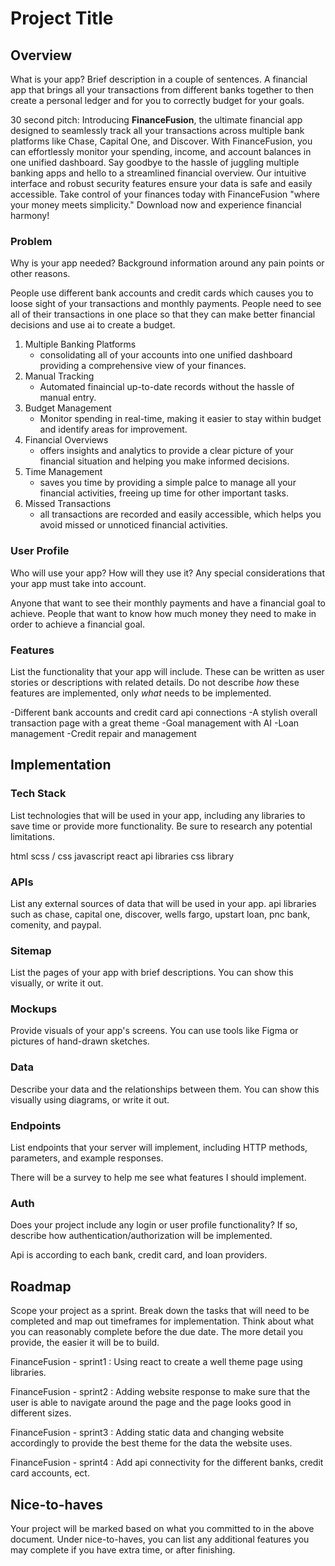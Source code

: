 # Project Title

## Overview

What is your app? Brief description in a couple of sentences.
A financial app that brings all your transactions from different banks together to then create a personal ledger and for you to correctly budget for your goals. 

30 second pitch:
Introducing **FinanceFusion**, the ultimate financial app designed to seamlessly track all your transactions across multiple bank platforms like Chase, Capital One, and Discover. With FinanceFusion, you can effortlessly monitor your spending, income, and account balances in one unified dashboard. Say goodbye to the hassle of juggling multiple banking apps and hello to a streamlined financial overview. Our intuitive interface and robust security features ensure your data is safe and easily accessible. Take control of your finances today with FinanceFusion "where your money meets simplicity." Download now and experience financial harmony!

### Problem

Why is your app needed? Background information around any pain points or other reasons.

People use different bank accounts and credit cards which causes you to loose sight of your transactions and monthly payments. 
People need to see all of their transactions in one place so that they can make better financial decisions and use ai to create a budget. 

1. Multiple Banking Platforms
    - consolidating all of your accounts into one unified dashboard providing a comprehensive view of your finances.
2. Manual Tracking
    - Automated finaincial up-to-date records without the hassle of manual entry.
3. Budget Management
    - Monitor spending in real-time, making it easier to stay within budget and identify areas for improvement.
4. Financial Overviews
    - offers insights and analytics to provide a clear picture of your financial situation and helping you make informed decisions. 
5. Time Management
    - saves you time by providing a simple palce to manage all your financial activities, freeing up time for other important tasks.
6. Missed Transactions
    - all transactions are recorded and easily accessible, which helps you avoid missed or unnoticed financial activities.

### User Profile

Who will use your app? How will they use it? Any special considerations that your app must take into account.

Anyone that want to see their monthly payments and have a financial goal to achieve. People that want to know how much money they need to make in order to achieve a financial goal. 

### Features

List the functionality that your app will include. These can be written as user stories or descriptions with related details. Do not describe _how_ these features are implemented, only _what_ needs to be implemented.

-Different bank accounts and credit card api connections
-A stylish overall transaction page with a great theme
-Goal management with AI
-Loan management
-Credit repair and management

## Implementation

### Tech Stack

List technologies that will be used in your app, including any libraries to save time or provide more functionality. Be sure to research any potential limitations.

html
scss / css
javascript
react
api libraries 
css library


### APIs

List any external sources of data that will be used in your app.
api libraries such as chase, capital one, discover, wells fargo, upstart loan, pnc bank, comenity, and paypal. 

### Sitemap

List the pages of your app with brief descriptions. You can show this visually, or write it out.

### Mockups

Provide visuals of your app's screens. You can use tools like Figma or pictures of hand-drawn sketches.

### Data

Describe your data and the relationships between them. You can show this visually using diagrams, or write it out. 

### Endpoints

List endpoints that your server will implement, including HTTP methods, parameters, and example responses.

There will be a survey to help me see what features I should implement. 

### Auth

Does your project include any login or user profile functionality? If so, describe how authentication/authorization will be implemented.

Api is according to each bank, credit card, and loan providers. 

## Roadmap

Scope your project as a sprint. Break down the tasks that will need to be completed and map out timeframes for implementation. Think about what you can reasonably complete before the due date. The more detail you provide, the easier it will be to build.

FinanceFusion - sprint1 : Using react to create a well theme page using libraries.

FinanceFusion - sprint2 : Adding website response to make sure that the user is able to navigate around the page and the page looks good in different sizes. 

FinanceFusion - sprint3 : Adding static data and changing website accordingly to provide the best theme for the data the website uses. 

FinanceFusion - sprint4 : Add api connectivity for the different banks, credit card accounts, ect. 



## Nice-to-haves

Your project will be marked based on what you committed to in the above document. Under nice-to-haves, you can list any additional features you may complete if you have extra time, or after finishing.
